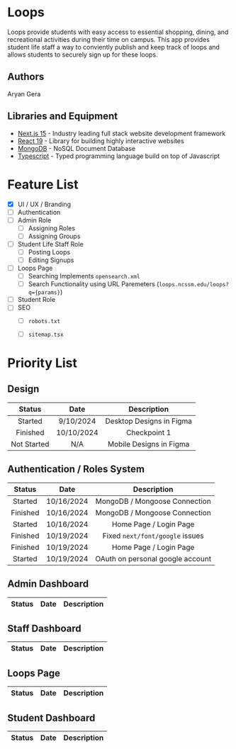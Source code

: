 <!-- <div align="center"> -->

# Loops
Loops provide students with easy access to essential shopping, dining, and recreational activities during their time on campus. This app provides student life staff a way to conviently publish and keep track of loops and allows students to securely sign up for these loops.

<!-- </div> -->

## Authors
Aryan Gera

## Libraries and Equipment
* [Next.js 15](https://nextjs.org) - Industry leading full stack website development framework
* [React 19](https://react.dev) - Library for building highly interactive websites
* [MongoDB](https://www.mongodb.com) - NoSQL Document Database
* [Typescript](https://www.typescriptlang.org) - Typed programming language build on top of Javascript

# Feature List
- [x] UI / UX / Branding
- [ ] Authentication
- [ ] Admin Role
  - [ ] Assigning Roles
  - [ ] Assigning Groups
- [ ] Student Life Staff Role
  - [ ] Posting Loops
  - [ ] Editing Signups
- [ ] Loops Page
  - [ ] Searching Implements `opensearch.xml`
  - [ ] Search Functionality using URL Paremeters (`loops.ncssm.edu/loops?q={params}`)
- [ ] Student Role
- [ ] SEO
  - [ ] `robots.txt`
  - [ ] `sitemap.tsx`


# Priority List

## Design
|   Status    |    Date    |       Description        |
| :---------: | :--------: | :----------------------: |
|   Started   | 9/10/2024  | Desktop Designs in Figma |
|  Finished   | 10/10/2024 |       Checkpoint 1       |
| Not Started |    N/A     | Mobile Designs in Figma  |


## Authentication / Roles System
|  Status  |    Date    |           Description            |
| :------: | :--------: | :------------------------------: |
| Started  | 10/16/2024 |  MongoDB / Mongoose Connection   |
| Finished | 10/16/2024 |  MongoDB / Mongoose Connection   |
| Started  | 10/16/2024 |      Home Page / Login Page      |
| Finished | 10/19/2024 | Fixed `next/font/google` issues  |
| Finished | 10/19/2024 |      Home Page / Login Page      |
| Started  | 10/19/2024 | OAuth on personal google account |

## Admin Dashboard
| Status | Date  | Description |
| :----: | :---: | :---------: |

## Staff Dashboard
| Status | Date  | Description |
| :----: | :---: | :---------: |

## Loops Page
| Status | Date  | Description |
| :----: | :---: | :---------: |

## Student Dashboard
| Status | Date  | Description |
| :----: | :---: | :---------: |
